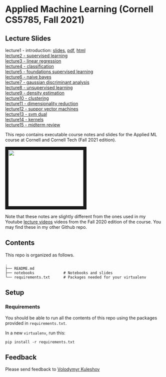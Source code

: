 # Applied Machine Learning (Cornell CS5785, Fall 2021)

## Lecture Slides
lecture1 - introduction: [slides](./slides/lecture1-introduction.slides.html), [pdf](./pdfs/lecture1-introduction.pdf), [html](./htmls/lecture1-introduction.html)  
[lecture2 - supervised learning](./html/lecture2-supervised-learning.slides.html)  
[lecture3 - linear regression](./html/lecture3-linear-regression.slides.html)  
[lecture4 - classification](./html/lecture4-classification.slides.html)  
[lecture5 - foundations supervised learning](./html/lecture5-foundations-supervised-learning.slides.html)  
[lecture6 - naive bayes](./html/lecture6-naive-bayes.slides.html)  
[lecture7 - gaussian discriminant analysis](./html/lecture7-gaussian-discriminant-analysis.slides.html)  
[lecture8 - unsupervised learning](./html/lecture8-unsupervised-learning.slides.html)  
[lecture9 - density estimation](./html/lecture9-density-estimation.slides.html)  
[lecture10 - clustering](./html/lecture10-clustering.slides.html)  
[lecture11 - dimensionality reduction](./html/lecture11-dimensionality-reduction.slides.html)  
[lecture12 - suppor vector machines](./html/lecture12-suppor-vector-machines.slides.html)  
[lecture13 - svm dual](./html/lecture13-svm-dual.slides.html)  
[lecture14 - kernels](./html/lecture14-kernels.slides.html)  
[lecture15 - midterm review](./html/lecture15-midterm-review.slides.html)  


This repo contains executable course notes and slides for the Applied ML course at Cornell and Cornell Tech (Fall 2021 edition).

<a href="http://www.youtube.com/watch?feature=player_embedded&v=vcE9WGbi4QY
" target="_blank"><img src="http://img.youtube.com/vi/vcE9WGbi4QY/2.jpg"
width="240" height="180" border="10" /></a>

Note that these notes are slightly different from the ones used in my Youtube [lecture videos](https://www.youtube.com/watch?v=vcE9WGbi4QY&list=PL2UML_KCiC0UlY7iCQDSiGDMovaupqc83) videos from the Fall 2020 edition of the course. You may find these in my other Github repo.

## Contents

This repo is organized as follows.

```
.
├── README.md
├── notebooks             # Notebooks and slides
└── requirements.txt      # Packages needed for your virtualenv
```

## Setup

### Requirements

You should be able to run all the contents of this repo using the packages provided in `requirements.txt`.

In a new `virtualenv`, run this:
```
pip install -r requirements.txt
```

## Feedback

Please send feedback to [Volodymyr Kuleshov](https://www.cs.cornell.edu/~kuleshov/)
